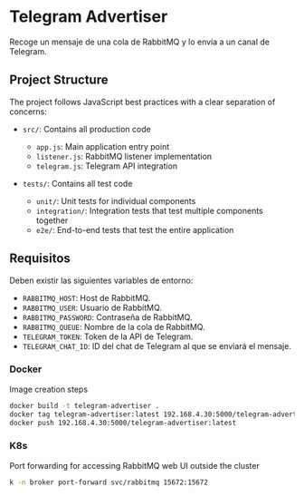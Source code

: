 # Telegram Advertiser

Recoge un mensaje de una cola de RabbitMQ y lo envía a un canal de Telegram.

## Project Structure

The project follows JavaScript best practices with a clear separation of concerns:

- `src/`: Contains all production code
  - `app.js`: Main application entry point
  - `listener.js`: RabbitMQ listener implementation
  - `telegram.js`: Telegram API integration

- `tests/`: Contains all test code
  - `unit/`: Unit tests for individual components
  - `integration/`: Integration tests that test multiple components together
  - `e2e/`: End-to-end tests that test the entire application

## Requisitos

Deben existir las siguientes variables de entorno:

- `RABBITMQ_HOST`: Host de RabbitMQ.
- `RABBITMQ_USER`: Usuario de RabbitMQ.
- `RABBITMQ_PASSWORD`: Contraseña de RabbitMQ.
- `RABBITMQ_QUEUE`: Nombre de la cola de RabbitMQ.
- `TELEGRAM_TOKEN`: Token de la API de Telegram.
- `TELEGRAM_CHAT_ID`: ID del chat de Telegram al que se enviará el mensaje.

### Docker

Image creation steps

``` bash
docker build -t telegram-advertiser .
docker tag telegram-advertiser:latest 192.168.4.30:5000/telegram-advertiser:latest
docker push 192.168.4.30:5000/telegram-advertiser:latest
```

### K8s

Port forwarding for accessing RabbitMQ web UI outside the cluster

``` bash
k -n broker port-forward svc/rabbitmq 15672:15672
```
